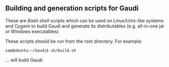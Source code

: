 Building and generation scripts for Gaudi
-----------------------------------------

These are _Bash shell scripts_ which can be used
on Linux/Unix-like systems and Cygwin 
to build Gaudi and generate its distributables 
(e.g. all-in-one jar or Windows executables)

These scripts should be run from the root directory.
For example:

`sam@ubuntu:~/Gaudi$ sh/build.sh`

... will build Gaudi.


